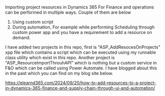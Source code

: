 Importing project resources in Dynamics 365 For Finance and operations can be performed in multiple ways. Couple of them are below
1. Using custom script 
2. During automation, For example while performing Scheduling through custom power app and you have a requirement to add a resource on demand.

I have added two projects in this repo, first is "ASP_AddResocesOnProjects" xpp file which contains a script which can be executed using my runnable class utility which exist in this repo.
Another project is "ASP_ResourceImportThrouhAPI" which is nothing but a custom service in F&O which can be called using Power Automate. I have blogged about this in the past which you can find on my blog site below.

https://elearnd365.com/2024/09/20/how-to-add-resources-to-a-project-in-dynamics-365-finance-and-supply-chain-through-ui-and-automation/
 